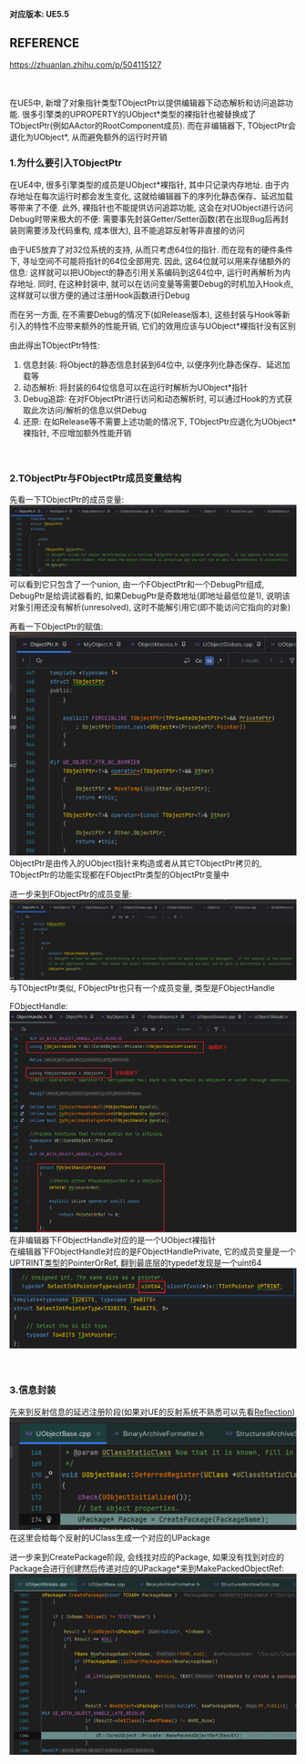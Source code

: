 #### 对应版本: UE5.5

## REFERENCE
https://zhuanlan.zhihu.com/p/504115127
<br><br><br>

在UE5中, 新增了对象指针类型TObjectPtr以提供编辑器下动态解析和访问追踪功能. 很多引擎类的UPROPERTY的UObject\*类型的裸指针也被替换成了TObjectPtr<UObject>(例如AActor的RootComponent成员). 而在非编辑器下, TObjectPtr<UObject>会退化为UObject\*, 从而避免额外的运行时开销

### 1.为什么要引入TObjectPtr
在UE4中, 很多引擎类型的成员是UObject\*裸指针, 其中只记录内存地址. 由于内存地址在每次运行时都会发生变化, 这就给编辑器下的序列化静态保存、延迟加载等带来了不便. 此外, 裸指针也不能提供访问追踪功能, 这会在对UObject进行访问Debug时带来极大的不便: 需要事先封装Getter/Setter函数(若在出现Bug后再封装则需要涉及代码重构, 成本很大), 且不能追踪反射等非直接的访问

由于UE5放弃了对32位系统的支持, 从而只考虑64位的指针. 而在现有的硬件条件下, 寻址空间不可能将指针的64位全部用完. 因此, 这64位就可以用来存储额外的信息: 这样就可以把UObject的静态引用关系编码到这64位中, 运行时再解析为内存地址. 同时, 在这种封装中, 就可以在访问变量等需要Debug的时机加入Hook点, 这样就可以很方便的通过注册Hook函数进行Debug

而在另一方面, 在不需要Debug的情况下(如Release版本), 这些封装与Hook等新引入的特性不应带来额外的性能开销, 它们的效用应该与UObject\*裸指针没有区别

由此得出TObjectPtr特性:
1. 信息封装: 将Object的静态信息封装到64位中, 以便序列化静态保存、延迟加载等
2. 动态解析: 将封装的64位信息可以在运行时解析为UObject\*指针
3. Debug追踪: 在对FObjectPtr进行访问和动态解析时, 可以通过Hook的方式获取此次访问/解析的信息以供Debug
4. 还原: 在如Release等不需要上述功能的情况下, TObjectPtr应退化为UObject\*裸指针, 不应增加额外性能开销
<br><br><br>

### 2.TObjectPtr与FObjectPtr成员变量结构
先看一下TObjectPtr的成员变量:
![image](../Assets/TObjectPtr/TObjectPtr成员变量.png)
可以看到它只包含了一个union, 由一个FObjectPtr和一个DebugPtr组成, DebugPtr是给调试器看的, 如果DebugPtr是奇数地址(即地址最低位是1), 说明该对象引用还没有解析(unresolved), 这时不能解引用它(即不能访问它指向的对象)

再看一下ObjectPtr的赋值:\
![image](../Assets/TObjectPtr/ObjectPtr赋值.png)
ObjectPtr是由传入的UObject指针来构造或者从其它TObjectPtr拷贝的, TObjectPtr的功能实现都在FObjectPtr类型的ObjectPtr变量中

进一步来到FObjectPtr的成员变量:
![image](../Assets/TObjectPtr/FObjectPtr成员变量.png)
与TObjectPtr类似, FObjectPtr也只有一个成员变量, 类型是FObjectHandle

FObjectHandle:
![image](../Assets/TObjectPtr/FObjectHandle成员变量.png)\
在非编辑器下FObjectHandle对应的是一个UObject裸指针\
在编辑器下FObjectHandle对应的是FObjectHandlePrivate, 它的成员变量是一个UPTRINT类型的PointerOrRef, 翻到最底层的typedef发现是一个uint64\
![image](../Assets/TObjectPtr/UPTRINT.png)
<br><br><br>

### 3.信息封装
先来到反射信息的延迟注册阶段(如果对UE的反射系统不熟悉可以先看[Reflection](Reflection.md))\
![image](../Assets/TObjectPtr/UObjectBase.cpp:DeferredRegister.png)\
在这里会给每个反射的UClass生成一个对应的UPackage

进一步来到CreatePackage阶段, 会线找对应的Package, 如果没有找到对应的Package会进行创建然后传递对应的UPackage*来到MakePackedObjectRef:
![image](../Assets/TObjectPtr/UObjectGlobals.cpp:CreatePackage.png)

